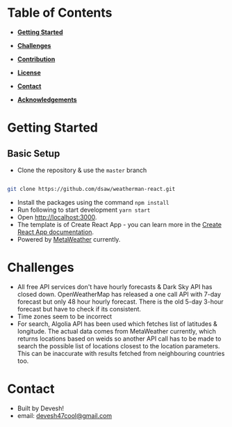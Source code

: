 # Table of Contents

- **[Getting Started](https://github.com/dsaw/weatherman-reactt#-getting-started)**

- **[Challenges](https://github.com/dsaw/weatherman-react#-challenges)**

- **[Contribution](https://github.com/dsaw/weatherman-react#-contribution)**

- **[License](https://github.com/dsaw/weatherman-react#-license)**

- **[Contact](https://github.com/dsaw/weatherman-react#-contact)**

- **[Acknowledgements](https://github.com/dsaw/weatherman-react#-acknowledgements)**


# Getting Started

## Basic Setup

- Clone the repository & use the `master` branch

```bash

git clone https://github.com/dsaw/weatherman-react.git

```

- Install the packages using the command
`npm install`
- Run following to start development
`yarn start`
- Open [http://localhost:3000](http://localhost:3000).
- The template is of Create React App - you can learn more in the [Create React App documentation](https://facebook.github.io/create-react-app/docs/getting-started).
- Powered by [MetaWeather](https://www.metaweather.com/api) currently.
# Challenges
- All free API services don't have hourly forecasts & Dark Sky API has closed down. OpenWeatherMap has released a one call API with 7-day forecast but only 48 hour hourly forecast. There is the old 5-day 3-hour forecast but have to check if its consistent.
- Time zones seem to be incorrect
- For search, Algolia API has been used which fetches list of latitudes & longitude. The actual data comes from MetaWeather currently, which returns locations based on weids so another API call has to be made to search the possible list of locations closest to the location parameters. This can be inaccurate with results fetched from neighbouring countries too.


# Contact
- Built by Devesh!
- email: [devesh47cool@gmail.com](emailto:devesh47cool@gmail.com)
